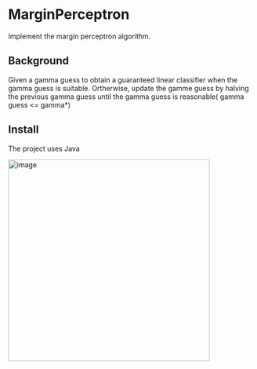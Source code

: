 # MarginPerceptron
Implement the margin perceptron algorithm.

## Background
Given a gamma guess to obtain a guaranteed linear classifier when the gamma guess is suitable.
Ortherwise, update the gamme guess by halving the previous gamma guess until the gamma guess is reasonable( gamma guess <= gamma*)

## Install 
The project uses Java

<img width="411" alt="image" src="https://user-images.githubusercontent.com/80193517/201584273-78d6ceb6-29f9-4c71-93ab-e606f9925538.png">

